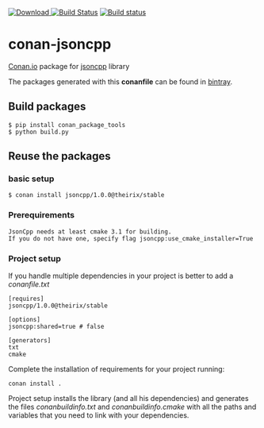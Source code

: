 [ ![Download](https://api.bintray.com/packages/theirix/conan-repo/jsoncpp%3Atheirix/images/download.svg) ](https://bintray.com/theirix/conan-repo/jsoncpp%3Atheirix/_latestVersion)
[![Build Status](https://travis-ci.org/theirix/conan-jsoncpp.svg)](https://travis-ci.org/theirix/conan-jsoncpp)
[![Build status](https://ci.appveyor.com/api/projects/status/2tpjv6nibq4o0ogk?svg=true)](https://ci.appveyor.com/project/theirix/conan-jsoncpp)

# conan-jsoncpp

[Conan.io](https://conan.io) package for [jsoncpp](https://github.com/open-source-parsers/jsoncpp) library

The packages generated with this **conanfile** can be found in [bintray](https://bintray.com/theirix/conan-repo/jsoncpp%3Atheirix).

## Build packages

    $ pip install conan_package_tools
    $ python build.py
    
## Reuse the packages

### basic setup

    $ conan install jsoncpp/1.0.0@theirix/stable

### Prerequirements

    JsonCpp needs at least cmake 3.1 for building.
    If you do not have one, specify flag jsoncpp:use_cmake_installer=True
    
### Project setup

If you handle multiple dependencies in your project is better to add a *conanfile.txt*
    
    [requires]
    jsoncpp/1.0.0@theirix/stable

    [options]
    jsoncpp:shared=true # false
    
    [generators]
    txt
    cmake

Complete the installation of requirements for your project running:

    conan install . 

Project setup installs the library (and all his dependencies) and generates the files *conanbuildinfo.txt* and *conanbuildinfo.cmake* with all the paths and variables that you need to link with your dependencies.
